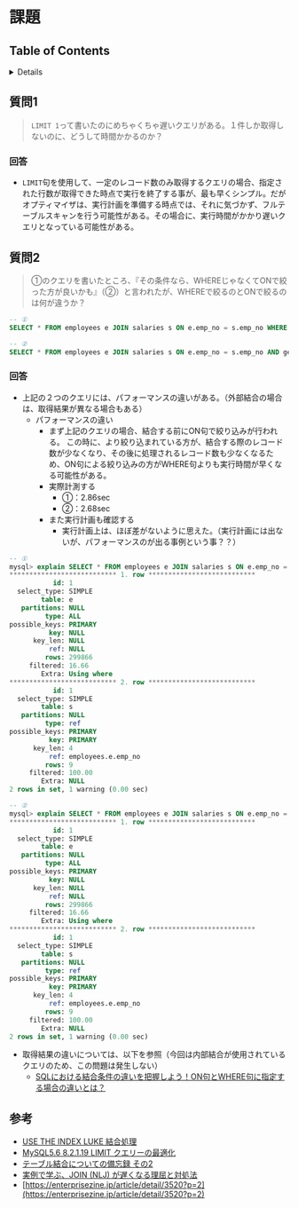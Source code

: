# 課題

## Table of Contents
<!-- START doctoc generated TOC please keep comment here to allow auto update -->
<!-- DON'T EDIT THIS SECTION, INSTEAD RE-RUN doctoc TO UPDATE -->
<details>
<summary>Details</summary>

- [質問1](#%E8%B3%AA%E5%95%8F1)
  - [回答](#%E5%9B%9E%E7%AD%94)
- [質問2](#%E8%B3%AA%E5%95%8F2)
  - [回答](#%E5%9B%9E%E7%AD%94-1)
- [参考](#%E5%8F%82%E8%80%83)

</details>
<!-- END doctoc generated TOC please keep comment here to allow auto update -->

## 質問1

> `LIMIT 1`って書いたのにめちゃくちゃ遅いクエリがある。１件しか取得しないのに、どうして時間かかるのか？

### 回答

- `LIMIT`句を使用して、一定のレコード数のみ取得するクエリの場合、指定された行数が取得できた時点で実行を終了する事が、最も早くシンプル。だがオプティマイザは、実行計画を準備する時点では、それに気づかず、フルテーブルスキャンを行う可能性がある。その場合に、実行時間がかかり遅いクエリとなっている可能性がある。

## 質問2

> ①のクエリを書いたところ、『その条件なら、WHEREじゃなくてONで絞った方が良いかも』（②）と言われたが、WHEREで絞るのとONで絞るのは何が違うか？

```sql
-- ①
SELECT * FROM employees e JOIN salaries s ON e.emp_no = s.emp_no WHERE gender = "M" AND birth_date > "1960-01-01"

-- ②
SELECT * FROM employees e JOIN salaries s ON e.emp_no = s.emp_no AND gender = "M" AND birth_date > "1960-01-01"
```

### 回答

- 上記の２つのクエリには、パフォーマンスの違いがある。（外部結合の場合は、取得結果が異なる場合もある）
  - パフォーマンスの違い
    - まず上記のクエリの場合、結合する前にON句で絞り込みが行われる。 この時に、より絞り込まれている方が、結合する際のレコード数が少なくなり、その後に処理されるレコード数も少なくなるため、ON句による絞り込みの方がWHERE句よりも実行時間が早くなる可能性がある。
    - 実際計測する
      - ①：2.86sec
      - ②：2.68sec
    - また実行計画も確認する
      - 実行計画上は、ほぼ差がないように思えた。（実行計画には出ないが、パフォーマンスのが出る事例という事？？）

```sql
-- ①
mysql> explain SELECT * FROM employees e JOIN salaries s ON e.emp_no = s.emp_no WHERE gender = "M" AND birth_date > "1960-01-01"\G
*************************** 1. row ***************************
           id: 1
  select_type: SIMPLE
        table: e
   partitions: NULL
         type: ALL
possible_keys: PRIMARY
          key: NULL
      key_len: NULL
          ref: NULL
         rows: 299866
     filtered: 16.66
        Extra: Using where
*************************** 2. row ***************************
           id: 1
  select_type: SIMPLE
        table: s
   partitions: NULL
         type: ref
possible_keys: PRIMARY
          key: PRIMARY
      key_len: 4
          ref: employees.e.emp_no
         rows: 9
     filtered: 100.00
        Extra: NULL
2 rows in set, 1 warning (0.00 sec)

-- ②
mysql> explain SELECT * FROM employees e JOIN salaries s ON e.emp_no = s.emp_no AND gender = "M" AND birth_date > "1960-01-01"\G
*************************** 1. row ***************************
           id: 1
  select_type: SIMPLE
        table: e
   partitions: NULL
         type: ALL
possible_keys: PRIMARY
          key: NULL
      key_len: NULL
          ref: NULL
         rows: 299866
     filtered: 16.66
        Extra: Using where
*************************** 2. row ***************************
           id: 1
  select_type: SIMPLE
        table: s
   partitions: NULL
         type: ref
possible_keys: PRIMARY
          key: PRIMARY
      key_len: 4
          ref: employees.e.emp_no
         rows: 9
     filtered: 100.00
        Extra: NULL
2 rows in set, 1 warning (0.00 sec)
```
  - 取得結果の違いについては、以下を参照（今回は内部結合が使用されているクエリのため、この問題は発生しない）
    - [SQLにおける結合条件の違いを把握しよう！ON句とWHERE句に指定する場合の違いとは？](https://style.potepan.com/articles/26226.html#SQLON)

## 参考

- [USE THE INDEX LUKE 結合処理](https://use-the-index-luke.com/ja/sql/join)
- [MySQL5.6 8.2.1.19 LIMIT クエリーの最適化](https://dev.mysql.com/doc/refman/5.6/ja/limit-optimization.html)
- [テーブル結合についての備忘録 その2](https://qiita.com/mounntainn/items/2c5a568c98b7e9c38c6f)
- [実例で学ぶ、JOIN (NLJ) が遅くなる理屈と対処法](https://qiita.com/yuku_t/items/208be188eef17699c7a5)
- [https://enterprisezine.jp/article/detail/3520?p=2](https://enterprisezine.jp/article/detail/3520?p=2)